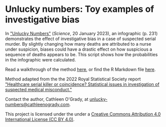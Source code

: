 # Unlucky numbers: Toy examples of investigative bias

In ["Unlucky Numbers"](https://www.science.org/doi/10.1126/science.adg7536) (*Science*, 20 January 2023), an infographic (p. 231) demonstrates the effect of investigative bias in a case of suspected serial murder. By slightly changing how many deaths are attributed to a nurse under suspicion, biases could have a drastic effect on how suspicious a sequence of deaths appears to be. This script shows how the probabilities in the infographic were calculated. 

Read a walkthrough of the method [here](https://cathleen-ogrady.github.io/science-magazine-unlucky-numbers/), or find the R Markdown file [here](https://github.com/cathleen-ogrady/science-magazine-unlucky-numbers/blob/cb9fc16539b653984028d704886fb0728265edb4/science-magazine-unlucky-numbers.Rmd).

Method adapted from the the 2022 Royal Statistical Society report ["Healthcare serial killer or coincidence? Statistical issues in investigation of suspected medical misconduct."](https://rss.org.uk/news-publication/news-publications/2022/section-group-reports/rss-publishes-report-on-dealing-with-uncertainty-i/)

Contact the author, Cathleen O'Grady, at unlucky-numbers@cathleenogrady.com.

This project is licensed under the under a [Creative Commons Attribution 4.0 International License (CC BY 4.0)](https://choosealicense.com/licenses/cc-by-4.0/).
